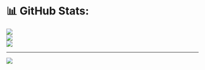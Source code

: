 # 📊 GitHub Stats:
![](https://github-readme-stats.vercel.app/api?username=Doloro1978&theme=dark&hide_border=false&include_all_commits=false&count_private=false)<br/>
![](https://github-readme-streak-stats.herokuapp.com/?user=Doloro1978&theme=dark&hide_border=false)<br/>
![](https://github-readme-stats.vercel.app/api/top-langs/?username=Doloro1978&theme=dark&hide_border=false&include_all_commits=false&count_private=false&layout=compact)

---
[![](https://visitcount.itsvg.in/api?id=Doloro1978&icon=0&color=1)](https://visitcount.itsvg.in)

<!-- Proudly created with GPRM ( https://gprm.itsvg.in ) -->
